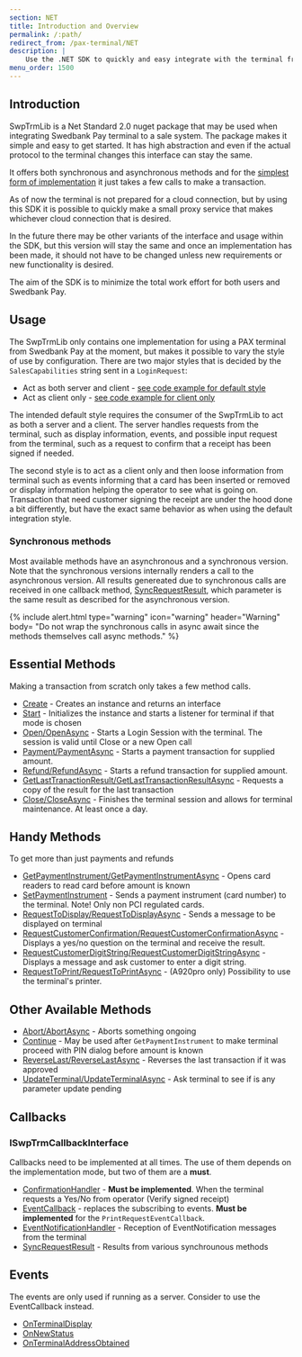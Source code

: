 ```yaml
---
section: NET
title: Introduction and Overview
permalink: /:path/
redirect_from: /pax-terminal/NET
description: |
    Use the .NET SDK to quickly and easy integrate with the terminal from your POS solution. The aim of the SDK is to minimize the work effort for both users and Swedbank Pay.
menu_order: 1500
---
```


## Introduction

SwpTrmLib is a Net Standard 2.0 nuget package that may be used when integrating Swedbank Pay terminal to a sale system. The
package makes it simple and easy to get started.
It has high abstraction and even if the actual protocol to the terminal changes this interface can stay the same.

It offers both synchronous and asynchronous methods and for the [simplest form of implementation][client-style] it just takes a few calls to make a transaction.

As of now the terminal is not prepared for a cloud connection, but by using this SDK it is possible to quickly make a small proxy service that makes whichever cloud connection that is desired.

In the future there may be other variants of the interface and usage within the SDK, but this version will stay the same and once an implementation has been made, it should not have to be changed unless new requirements or new functionality is desired.

The aim of the SDK is to minimize the total work effort for both users and Swedbank Pay.

## Usage

The SwpTrmLib only contains one implementation for using a PAX terminal from Swedbank Pay at the moment, but makes it possible to vary the style of use
by configuration. There are two major styles that is decided by the `SalesCapabilities` string sent in a `LoginRequest`:

*   Act as both server and client - [see code example for default style][default-style]
*   Act as client only - [see code example for client only][client-style]

The intended default style requires the consumer of the SwpTrmLib to act as both a server and a client. The server
handles requests from the terminal, such as display information, events, and possible input request from the terminal,
such as a request to confirm that a receipt has been signed if needed.

The second style is to act as a client only and then loose information from terminal such as events informing that a card has been inserted or removed or display information helping the operator to see what is going on. Transaction that need customer signing the receipt are under the hood done a bit differently, but have the exact same behavior as when using the default integration style.

### Synchronous methods

Most available methods have an asynchronous and a synchronous version. Note that the synchronous versions internally renders a call to the asynchronous version. All results genereated due to synchronous calls are received in one callback method, [SyncRequestResult][syncrequestresult], which parameter is the same result as described for the asynchronous version.

{% include alert.html type="warning" icon="warning" header="Warning"
body= "Do not wrap the synchronous calls in async await since the methods themselves call async methods."
%}

## Essential Methods

Making a transaction from scratch only takes a few method calls.

*   [Create][create-method] - Creates an instance and returns an interface
*   [Start][start-method] - Initializes the instance and starts a listener for terminal if that mode is chosen
*   [Open/OpenAsync][openasync] - Starts a Login Session with the terminal. The session is valid until Close or a new Open call
*   [Payment/PaymentAsync][paymentasync] - Starts a payment transaction for supplied amount.
*   [Refund/RefundAsync][refundasync] - Starts a refund transaction for supplied amount.
*   [GetLastTranactionResult/GetLastTransactionResultAsync][getlasttransactionresult] - Requests a copy of the result for the last transaction
*   [Close/CloseAsync][closeasync] - Finishes the terminal session and allows for terminal maintenance. At least once a day.

## Handy Methods

To get more than just payments and refunds

*   [GetPaymentInstrument/GetPaymentInstrumentAsync][getpaymentinstrumentasync] - Opens card readers to read card before amount is known
*   [SetPaymentInstrument][setpaymentinstrument] - Sends a payment instrument (card number) to the terminal. Note! Only non PCI regulated cards.
*   [RequestToDisplay/RequestToDisplayAsync][requesttodisplayasync] - Sends a message to be displayed on terminal
*   [RequestCustomerConfirmation/RequestCustomerConfirmationAsync][requestcustomerconfirmation] - Displays a yes/no question on the terminal and receive the result.
*   [RequestCustomerDigitString/RequestCustomerDigitStringAsync][requestcustomerdigitstring] - Displays a message and ask customer to enter a digit string.
*   [RequestToPrint/RequestToPrintAsync][requesttoprint] - (A920pro only) Possibility to use the terminal's printer.

## Other Available Methods

*   [Abort/AbortAsync][abortasync] - Aborts something ongoing
*   [Continue][continue] - May be used after `GetPaymentInstrument` to make terminal proceed with PIN dialog before amount is known
*   [ReverseLast/ReverseLastAsync][reverselastasync] - Reverses the last transaction if it was approved
*   [UpdateTerminal/UpdateTerminalAsync][updateterminal] - Ask terminal to see if is any parameter update pending

## Callbacks

### ISwpTrmCallbackInterface

Callbacks need to be implemented at all times. The use of them depends on the implementation mode, but two of them are a **must**.

*   [ConfirmationHandler][confirmationhandler] - **Must be implemented**. When the terminal requests a  Yes/No from operator (Verify signed receipt)
*   [EventCallback][eventcallback] - replaces the subscribing to events. **Must be implemented** for the `PrintRequestEventCallback`.
*   [EventNotificationHandler][eventnotificationhandler] - Reception of EventNotification messages from the terminal
*   [SyncRequestResult][syncrequestresult] - Results from various synchrounous methods

## Events

The events are only used if running as a server. Consider to use the EventCallback instead.

*   [OnTerminalDisplay][onterminaldisplay]
*   [OnNewStatus][onnewstatus]
*   [OnTerminalAddressObtained][onterminaladdressobtained]

[create-method]: ./Methods/create
[start-method]: ./Methods/start
[openasync]: ./Methods/openasync
[paymentasync]: ./Methods/paymentasync
[getpaymentinstrumentasync]: ./Methods/getpaymentinstrumentasync
[abortasync]: ./Methods/abortasync
[default-style]: ./CodeExamples/#as-client-and-server
[client-style]: ./CodeExamples/#as-client-only
[refundasync]: ./Methods/refundasync
[closeasync]: ./Methods/closeasync
[setpaymentinstrument]: ./Methods/setpaymentinstrument
[reverselastasync]: ./Methods/reverselastasync
[requesttodisplayasync]: ./Methods/requesttodisplayasync
[requestcustomerconfirmation]: ./Methods/requestcustomerconfirmation
[onterminaldisplay]: Events/#onterminaldisplay
[onnewstatus]: Events/#onnewstatus
[onterminaladdressobtained]: Events/#onterminaladdressobtained
[confirmationhandler]: ISwpTrmCallbackInterface/#confirmationhandler
[eventnotificationhandler]: ISwpTrmCallbackInterface/#eventnotificationhandler
[syncrequestresult]: ISwpTrmCallbackInterface/#syncrequestresult
[continue]: ./Methods/continue
[getlasttransactionresult]: ./Methods/getlasttransactionresult
[requestcustomerdigitstring]: ./Methods/requestcustomerdigitstring
[eventcallback]: ./ISwpTrmCallbackInterface
[updateterminal]: ./Methods/updateterminalasync
[requesttoprint]: ./Methods/requesttoprint
